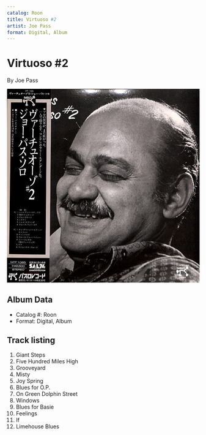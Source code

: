 ```yaml
---
catalog: Roon
title: Virtuoso #2
artist: Joe Pass
format: Digital, Album
---
```


# Virtuoso #2

By Joe Pass

![](../../assets/albumcovers/Joe_Pass-Virtuoso_2.png)

## Album Data

- Catalog #: Roon
- Format: Digital, Album


## Track listing


1. Giant Steps
2. Five Hundred Miles High
3. Grooveyard
4. Misty
5. Joy Spring
6. Blues for O.P.
7. On Green Dolphin Street
8. Windows
9. Blues for Basie
10. Feelings
11. If
12. Limehouse Blues


